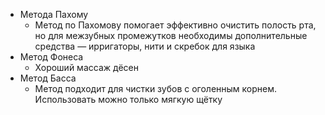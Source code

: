 - Метода Пахому
	- Метод по Пахомову помогает эффективно очистить полость рта, но для межзубных промежутков необходимы дополнительные средства — ирригаторы, нити и скребок для языка
- Метод Фонеса
	- Хороший массаж дёсен
- Метод Басса
	- Метод подходит для чистки зубов с оголенным корнем. Использовать можно только мягкую щётку